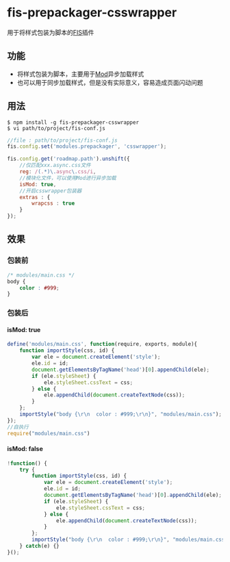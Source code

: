 # fis-prepackager-csswrapper

用于将样式包装为脚本的[FIS](https://github.com/fex-team/fis/)插件

## 功能

 - 将样式包装为脚本，主要用于[Mod](https://github.com/fex-team/mod)异步加载样式
 - 也可以用于同步加载样式，但是没有实际意义，容易造成页面闪动问题

## 用法

    $ npm install -g fis-prepackager-csswrapper
    $ vi path/to/project/fis-conf.js

```javascript
//file : path/to/project/fis-conf.js
fis.config.set('modules.prepackager', 'csswrapper');

fis.config.get('roadmap.path').unshift({
	//仅匹配xxx.async.css文件
    reg: /(.*)\.async\.css/i,
    //模块化文件，可以使用Mod进行异步加载
    isMod: true,
    //开启csswrapper包装器
    extras : {
        wrapcss : true
    }
});
```

## 效果

### 包装前

```css
/* modules/main.css */
body {
    color : #999;
}
```

### 包装后

#### isMod: true

```javascript
define('modules/main.css', function(require, exports, module){
    function importStyle(css, id) {
        var ele = document.createElement('style');
        ele.id = id;
        document.getElementsByTagName('head')[0].appendChild(ele);
        if (ele.styleSheet) {
            ele.styleSheet.cssText = css;
        } else {
            ele.appendChild(document.createTextNode(css));
        }
    };
    importStyle("body {\r\n  color : #999;\r\n}", "modules/main.css"); 
});
//自执行
require("modules/main.css")
```

#### isMod: false

```javascript
!function() {
    try {
        function importStyle(css, id) {
            var ele = document.createElement('style');
            ele.id = id;
            document.getElementsByTagName('head')[0].appendChild(ele);
            if (ele.styleSheet) {
                ele.styleSheet.cssText = css;
            } else {
                ele.appendChild(document.createTextNode(css));
            }
        };
        importStyle("body {\r\n  color : #999;\r\n}", "modules/main.css");
    } catch(e) {}
}();
```